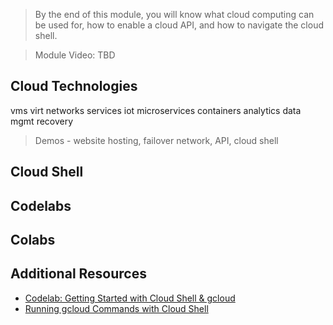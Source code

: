
> By the end of this module, you will know what cloud computing can be used for, how to enable a cloud API, and how to navigate the cloud shell.

> Module Video: TBD

## Cloud Technologies

vms
virt networks
services
iot
microservices
containers
analytics
data mgmt
recovery


> Demos - website hosting, failover network, API, cloud shell

## Cloud Shell

  
## Codelabs

## Colabs

## Additional Resources

* [Codelab: Getting Started with Cloud Shell & gcloud](https://codelabs.developers.google.com/codelabs/cloud-shell/#0)
* [Running gcloud Commands with Cloud Shell](https://cloud.google.com/shell/docs/running-gcloud-commands)